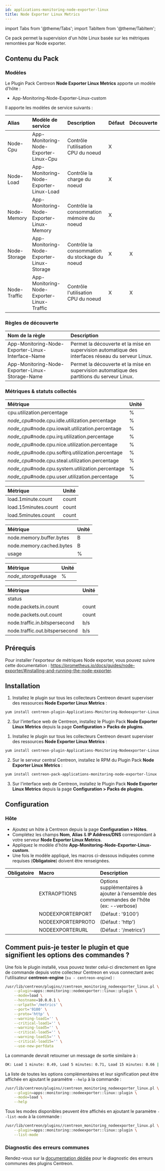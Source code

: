 ```yaml
---
id: applications-monitoring-node-exporter-linux
title: Node Exporter Linux Metrics
---
```

import Tabs from '@theme/Tabs';
import TabItem from '@theme/TabItem';

Ce pack permet la supervision d'un hôte Linux basée sur les métriques remontées par Node exporter.

## Contenu du Pack

### Modèles

Le Plugin Pack Centreon **Node Exporter Linux Metrics** apporte un modèle d'hôte :

* App-Monitoring-Node-Exporter-Linux-custom

Il apporte les modèles de service suivants :

| Alias        | Modèle de service                          | Description                                   | Défaut | Découverte |
|:-------------|:-------------------------------------------|:----------------------------------------------|:-------|:-----------|
| Node-Cpu     | App-Monitoring-Node-Exporter-Linux-Cpu     | Contrôle l'utilisation CPU du noeud           | X      |            |
| Node-Load    | App-Monitoring-Node-Exporter-Linux-Load    | Contrôle la charge du noeud                   | X      |            |
| Node-Memory  | App-Monitoring-Node-Exporter-Linux-Memory  | Contrôle la consommation mémoire du noeud     | X      |            |
| Node-Storage | App-Monitoring-Node-Exporter-Linux-Storage | Contrôle la consommation du stockage du noeud | X      | X          |
| Node-Traffic | App-Monitoring-Node-Exporter-Linux-Traffic | Contrôle l'utilisation CPU du noeud           | X      | X          |

### Règles de découverte

| Nom de la règle                                   | Description                                                                                        |
|:--------------------------------------------------|:---------------------------------------------------------------------------------------------------|
| App-Monitoring-Node-Exporter-Linux-Interface-Name | Permet la découverte et la mise en supervision automatique des interfaces réseau du serveur Linux. |
| App-Monitoring-Node-Exporter-Linux-Storage-Name   | Permet la découverte et la mise en supervision automatique des partitions du serveur Linux.        |

### Métriques & statuts collectés

<Tabs groupId="sync">
<TabItem value="Node-Cpu" label="Node-Cpu">

| Métrique                                           | Unité |
|:---------------------------------------------------|:------|
| cpu.utilization.percentage                         | %     |
| *node_cpu*#node.cpu.idle.utilization.percentage    | %     |
| *node_cpu*#node.cpu.iowait.utilization.percentage  | %     |
| *node_cpu*#node.cpu.irq.utilization.percentage     | %     |
| *node_cpu*#node.cpu.nice.utilization.percentage    | %     |
| *node_cpu*#node.cpu.softirq.utilization.percentage | %     |
| *node_cpu*#node.cpu.steal.utilization.percentage   | %     |
| *node_cpu*#node.cpu.system.utilization.percentage  | %     |
| *node_cpu*#node.cpu.user.utilization.percentage    | %     |

</TabItem>
<TabItem value="Node-Load" label="Node-Load">

| Métrique             | Unité |
|:---------------------|:------|
| load.1minute.count   | count |
| load.15minutes.count | count |
| load.5minutes.count  | count |

</TabItem>
<TabItem value="Node-Memory" label="Node-Memory">

| Métrique                 | Unité |
|:-------------------------|:------|
| node.memory.buffer.bytes | B     |
| node.memory.cached.bytes | B     |
| usage                    | %     |

</TabItem>
<TabItem value="Node-Storage" label="Node-Storage">

| Métrique             | Unité |
|:---------------------|:------|
| *node_storage*#usage | %     |

</TabItem>
<TabItem value="Node-Traffic" label="Node-Traffic">

| Métrique                       | Unité |
|:-------------------------------|:------|
| status                         |       |
| node.packets.in.count          | count |
| node.packets.out.count         | count |
| node.traffic.in.bitspersecond  | b/s   |
| node.traffic.out.bitspersecond | b/s   |

</TabItem>
</Tabs>

## Prérequis

Pour installer l'exporteur de métriques Node exporter, vous pouvez suivre cette documentation : https://prometheus.io/docs/guides/node-exporter/#installing-and-running-the-node-exporter.

## Installation

<Tabs groupId="sync">
<TabItem value="Online License" label="Online License">

1. Installez le plugin sur tous les collecteurs Centreon devant superviser des ressources **Node Exporter Linux Metrics** :

```bash
yum install centreon-plugin-Applications-Monitoring-Nodeexporter-Linux
```

2. Sur l'interface web de Centreon, installez le Plugin Pack **Node Exporter Linux Metrics** depuis la page **Configuration > Packs de plugins**.

</TabItem>
<TabItem value="Offline License" label="Offline License">

1. Installez le plugin sur tous les collecteurs Centreon devant superviser des ressources **Node Exporter Linux Metrics** :

```bash
yum install centreon-plugin-Applications-Monitoring-Nodeexporter-Linux
```

2. Sur le serveur central Centreon, installez le RPM du Plugin Pack **Node Exporter Linux Metrics** :

```bash
yum install centreon-pack-applications-monitoring-node-exporter-linux
```

3. Sur l'interface web de Centreon, installez le Plugin Pack **Node Exporter Linux Metrics** depuis la page **Configuration > Packs de plugins**.

</TabItem>
</Tabs>

## Configuration

### Hôte

* Ajoutez un hôte à Centreon depuis la page **Configuration > Hôtes**.
* Complétez les champs **Nom**, **Alias** & **IP Address/DNS** correspondant à votre serveur **Node Exporter Linux Metrics**.
* Appliquez le modèle d'hôte **App-Monitoring-Node-Exporter-Linux-custom**.
* Une fois le modèle appliqué, les macros ci-dessous indiquées comme requises (**Obligatoire**) doivent être renseignées.

| Obligatoire | Macro             | Description                                                                            |
|:------------|:------------------|:---------------------------------------------------------------------------------------|
|             | EXTRAOPTIONS      | Options supplémentaires à ajouter à l'ensemble des commandes de l'hôte (ex: --verbose) |
|             | NODEEXPORTERPORT  | (Défaut : '9100')                                                                      |
|             | NODEEXPORTERPROTO | (Défaut : 'http')                                                                      |
|             | NODEEXPORTERURL   | (Défaut : '/metrics')                                                                  |

## Comment puis-je tester le plugin et que signifient les options des commandes ?

Une fois le plugin installé, vous pouvez tester celui-ci directement en ligne
de commande depuis votre collecteur Centreon en vous connectant avec
l'utilisateur **centreon-engine** (`su - centreon-engine`) :

```bash
/usr/lib/centreon/plugins//centreon_monitoring_nodeexporter_linux.pl \
    --plugin=apps::monitoring::nodeexporter::linux::plugin \
    --mode=load \
    --hostname=10.0.0.1 \
    --urlpath='/metrics' \
    --port='9100' \
    --proto='http' \
    --warning-load1='' \
    --critical-load1='' \
    --warning-load5='' \
    --critical-load5='' \
    --warning-load15='' \
    --critical-load15='' \
    --use-new-perfdata
```

La commande devrait retourner un message de sortie similaire à :

```bash
OK: Load 1 minute: 0.49, Load 5 minutes: 0.71, Load 15 minutes: 0.66 | 'load.1minute.count'=0.49;;;0; 'load.5minutes.count'=0.71;;;0; 'load.15minutes.count'=0.66;;;0;
```

La liste de toutes les options complémentaires et leur signification peut être
affichée en ajoutant le paramètre `--help` à la commande :

```bash
/usr/lib/centreon/plugins//centreon_monitoring_nodeexporter_linux.pl \
    --plugin=apps::monitoring::nodeexporter::linux::plugin \
    --mode=load \
    --help
```

Tous les modes disponibles peuvent être affichés en ajoutant le paramètre
`--list-mode` à la commande :

```bash
/usr/lib/centreon/plugins//centreon_monitoring_nodeexporter_linux.pl \
    --plugin=apps::monitoring::nodeexporter::linux::plugin \
    --list-mode
```

### Diagnostic des erreurs communes

Rendez-vous sur la [documentation dédiée](../getting-started/how-to-guides/troubleshooting-plugins.md)
pour le diagnostic des erreurs communes des plugins Centreon.